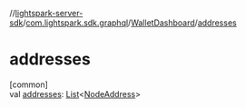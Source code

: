 //[lightspark-server-sdk](../../../index.md)/[com.lightspark.sdk.graphql](../index.md)/[WalletDashboard](index.md)/[addresses](addresses.md)

# addresses

[common]\
val [addresses](addresses.md): [List](https://kotlinlang.org/api/latest/jvm/stdlib/kotlin.collections/-list/index.html)&lt;[NodeAddress](../../com.lightspark.sdk.model/-node-address/index.md)&gt;
